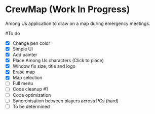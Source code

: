 # CrewMap (Work In Progress)
Among Us application to draw on a map during emergency meetings.

#To do
- [X] Change pen color
- [X] Simple UI
- [X] Add painter
- [X] Place Among Us characters (Click to place)
- [X] Window fix size, title and logo
- [X] Erase map
- [X] Map selection
- [ ] Full menu
- [ ] Code cleanup #1
- [ ] Code optimization 
- [ ] Syncronisation between players across PCs (hard)
- [ ] To be determined
